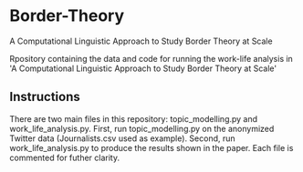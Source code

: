# Border-Theory
A Computational Linguistic Approach to Study Border Theory at Scale

Rpository containing the data and code for running the work-life analysis in 'A Computational Linguistic Approach to Study Border Theory at Scale'

## Instructions
There are two main files in this repository: topic_modelling.py and work_life_analysis.py. First, run topic_modelling.py on the anonymized Twitter data (Journalists.csv used as example). Second, run work_life_analysis.py to produce the results shown in the paper. Each file is commented for futher clarity.
